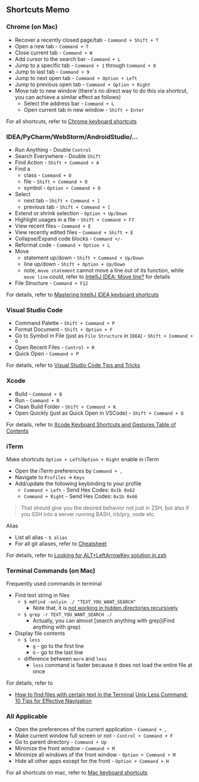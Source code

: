## Shortcuts Memo

### Chrome (on Mac)

* Recover a recently closed page/tab - `Command + Shift + T`
* Open a new tab - `Command + T`
* Close current tab - `Command + W`
* Add cursor to the search bar - `Command + L`
* Jump to a specific tab - `Command + 1` through `Command + 8`
* Jump to last tab - `Command + 9`
* Jump to next open tab - `Command + Option + Left`
* Jump to previous open tab - `Command + Option + Right`
* Move tab to new window (there's no direct way to do this via shortcut, you can achieve a similar effect as follows)
    * Select the address bar - `Command + L`
    * Open current tab in new window - `Shift + Enter`

For all shortcuts, refer to [Chrome keyboard shortcuts](https://support.google.com/chrome/answer/157179?hl=en)

### IDEA/PyCharm/WebStorm/AndroidStudio/...

* Run Anything - Double `Control`
* Search Everywhere - Double `Shift`
* Find Action - `Shift + Command + A`
* Find a
    * class - `Command + O`
    * file - `Shift + Command + O`
    * symbol - `Option + Command + O`
* Select
    * next tab - `Shift + Command + ]`
    * previous tab - `Shift + Command + [`
* Extend or shrink selection - `Option + Up/Down`
* Highlight usages in a file - `Shift + Command + F7`
* View recent files - `Command + E`
* View recently edited files - `Command + Shift + E`
* Collapse/Expand code blocks - `Command +/-`
* Reformat code - `Command + Option + L`
* Move 
    * statement up/down - `Shift + Command + Up/Down`
    * line up/down - `Shift + Option + Up/Down`
    * note, `move statement` cannot move a line out of its function, while `move line` could, refer to [IntelliJ IDEA: Move line?](https://stackoverflow.com/a/8362822) for details
* File Structure - `Command + F12`

For details, refer to [Mastering IntelliJ IDEA keyboard shortcuts](https://www.jetbrains.com/help/idea/mastering-keyboard-shortcuts.html)

### Visual Studio Code

* Command Palette - `Shift + Command + P`
* Format Document - `Shift + Option + F`
* Go to Symbol in File (just as `File Structure` in `IDEA`) - `Shift + Command + O`
* Open Recent Files - `Control + R`
* Quick Open - `Command + P`

For details, refer to [Visual Studio Code Tips and Tricks](https://code.visualstudio.com/docs/getstarted/tips-and-tricks)

### Xcode

* Build - `Command + B`
* Run - `Command + R`
* Clean Build Folder - `Shift + Command + K`
* Open Quickly (just as Quick Open in VSCode) - `Shift + Command + O`

For details, refer to [Xcode Keyboard Shortcuts and Gestures
Table of Contents](https://developer.apple.com/library/archive/documentation/IDEs/Conceptual/xcode_help-command_shortcuts/MenuCommands/MenuCommands014.html)

### iTerm

Make shortcuts `Option + Left`/`Option + Right` enable in iTerm

* Open the iTerm preferences by `Command + ,`
* Navigate to `Profiles` -> `Keys`
* Add/update the following keybinding to your profile
    * `Command + Left` - Send Hex Codes: `0x1b 0x62`
    * `Command + Right` - Send Hex Codes: `0x1b 0x66`

> That should give you the desired behavior not just in ZSH, but also if you SSH into a server running BASH, irb/pry, node etc.

Alias

* List all alias - `$ alias`
* For all git aliases, refer to [Cheatsheet](https://github.com/robbyrussell/oh-my-zsh/wiki/Cheatsheet)

For details, refer to [Looking for ALT+LeftArrowKey solution in zsh](https://stackoverflow.com/a/31328973)

### Terminal Commands (on Mac)

Frequently used commands in terminal

* Find text string in files
    * `$ mdfind -onlyin ./ "TEXT_YOU_WANT_SEARCH"`
        * Note that, it is [not working in hidden directories recursively](https://superuser.com/questions/732571/mdfind-onlyin-not-working-in-hidden-directories-recursvily-how-to-use-it-prope)
    * `$ grep -r TEXT_YOU_WANT_SEARCH ./`
        * Actually, you can almost [search anything with grep](Find anything with grep)
* Display file contents
    * `$ less`
        * `g` - go to the first line
        * `G` - go to the last line
    * difference between `more` and `less`
        * `less` command is faster because it does not load the entire file at once

For details, refer to 
* [How to find files with certain text in the Terminal](https://superuser.com/questions/162999/how-to-find-files-with-certain-text-in-the-terminal/163002)
[Unix Less Command: 10 Tips for Effective Navigation](https://www.thegeekstuff.com/2010/02/unix-less-command-10-tips-for-effective-navigation)

### All Applicable

* Open the preferences of the current application - `Command + ,`
* Make current window full screen or not - `Control + Command + F`
* Go to parent directory - `Command + Up`
* Minimize the front window - `Command + M`
* Minimize all windows of the front window - `Option + Command + M`
* Hide all other apps except for the front - `Option + Command + H`

For all shortcuts on mac, refer to [Mac keyboard shortcuts](https://support.apple.com/en-us/HT201236)
